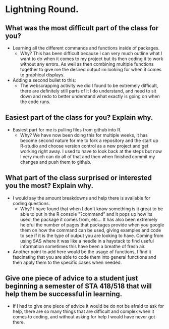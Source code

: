 # Lightning Round.
## What was the most difficult part of the class for you?
- Learning all the different commands and functions inside of packages.
  - Why? This has been difficult because I can very much outline what I want to do when it comes to my project but its then coding it to work without any errors. As well as then combining multiple functions together to give me the desired output im looking for when it comes to graphical displays.
- Adding a second bullet to this:
  - The webscrapping activity we did I found to be extremely difficult, there are definitely still parts of it I do understand, and need to sit down and redo to better understand what exactly is going on when the code runs.
## Easiest part of the class for you? Explain why.
- Easiest part for me is pulling files from github into R.
  - Why? We have now been doing this for multiple weeks, it has become second nature for me to fork a repository and the start up R-studio and choose version control as a new project and get working right away. I used to have to look back at the steps but now I very much can do all of that and then when finished commit my changes and push them to github.
## What part of the class surprised or interested you the most? Explain why.
- I would say the amount breakdowns and help there is available for coding questions.
  - Why? I have found that when I don't know something is it great to be able to put in the R console "?command" and it pops up how its used, the package it comes from, etc... It has also been extremely helpful the number of pages that packages provide when you google them on how the command can be used, giving examples and code to see if it is the type of output you are looking to have. Coming from using SAS where it was like a needle in a haystack to find useful information sometimes this have been a breathe of fresh air.
- Another point to add here would be the usage of functions, I find it fascinating that you are able to code them into general functions and then apply them to the specific cases when needed.
## Give one piece of advice to a student just beginning a semester of STA 418/518 that will help them be successful in learning.
- If I had to give one piece of advice it would be do not be afraid to ask for help, there are so many things that are difficult and complex when it comes to coding, and without asking for help I would have never got there.
